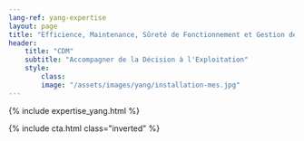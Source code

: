 ```yaml
---
lang-ref: yang-expertise
layout: page
title: "Efficience, Maintenance, Sûreté de Fonctionnement et Gestion des Risques"
header:
    title: "CDM"
    subtitle: "Accompagner de la Décision à l'Exploitation"
    style:
        class: 
        image: "/assets/images/yang/installation-mes.jpg"
---
```


{% include expertise_yang.html %}

{% include cta.html class="inverted" %}
